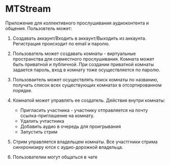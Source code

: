 # MTStream
Приложение для коллективного прослушивания аудиоконтента и общения.
Пользовтель может:

1. Создавать аккаунт/Входить в аккаунт/Выходить из аккаунта.
   Регистрация происходит по email и паролю.

2. Пользователь может создавать комнаты - виртуальные пространства для совместного прослушивания.
   Комната может быть приватной и публичной. При создании приватной комнаты задается пароль, вход в комнату тоже осуществляется по паролю.

3. Пользоваитель может осуществлять поиск комнаты по названию, получать список всех существующих комнатах в отсортированном порядке. 

4. Комнатой может управлять ее создатель. Действия внутри комнаты:
   - Пригласить участника - участнику отправляется на почту ссылка-приглашение на комнату.
   - Удалить учтастника
   - Добавить аудио в очередь для проигрывания
   - Запустить стрим

6. Стрим управляется владельцем комнаты. Все участгники стрима синхронизиру
   ются с аудио-дорожкой владельца.

7. Пользователии могут общаться в чате
